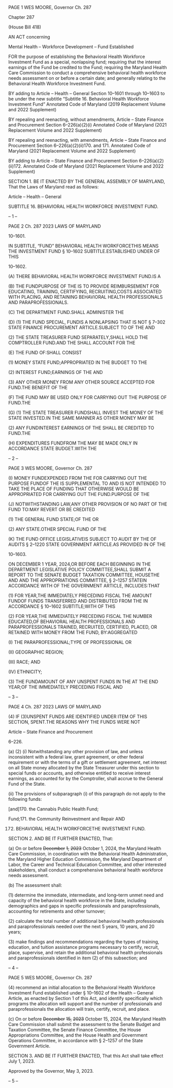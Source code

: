 PAGE 1
WES MOORE, Governor Ch. 287

Chapter 287

(House Bill 418)

AN ACT concerning

Mental Health – Workforce Development – Fund Established

FOR the purpose of establishing the Behavioral Health Workforce Investment Fund as a
special, nonlapsing fund; requiring that the interest earnings of the Fund be credited
to the Fund; requiring the Maryland Health Care Commission to conduct a
comprehensive behavioral health workforce needs assessment on or before a certain
date; and generally relating to the Behavioral Health Workforce Investment Fund.

BY adding to
Article – Health – General
Section 10–1601 through 10–1603 to be under the new subtitle “Subtitle 16.
Behavioral Health Workforce Investment Fund”
Annotated Code of Maryland
(2019 Replacement Volume and 2022 Supplement)

BY repealing and reenacting, without amendments,
Article – State Finance and Procurement
Section 6–226(a)(2)(i)
Annotated Code of Maryland
(2021 Replacement Volume and 2022 Supplement)

BY repealing and reenacting, with amendments,
Article – State Finance and Procurement
Section 6–226(a)(2)(ii)170. and 171.
Annotated Code of Maryland
(2021 Replacement Volume and 2022 Supplement)

BY adding to
Article – State Finance and Procurement
Section 6–226(a)(2)(ii)172.
Annotated Code of Maryland
(2021 Replacement Volume and 2022 Supplement)

SECTION 1. BE IT ENACTED BY THE GENERAL ASSEMBLY OF MARYLAND,
That the Laws of Maryland read as follows:

Article – Health – General

SUBTITLE 16. BEHAVIORAL HEALTH WORKFORCE INVESTMENT FUND.

– 1 –

PAGE 2
Ch. 287 2023 LAWS OF MARYLAND

10–1601.

IN SUBTITLE, “FUND” BEHAVIORAL HEALTH WORKFORCETHIS MEANS THE
INVESTMENT FUND § 10–1602 SUBTITLE.ESTABLISHED UNDER OF THIS

10–1602.

(A) THERE BEHAVIORAL HEALTH WORKFORCE INVESTMENT FUND.IS A

(B) THE FUNDPURPOSE OF THE IS TO PROVIDE REIMBURSEMENT FOR
EDUCATING, TRAINING, CERTIFYING, RECRUITING,COSTS ASSOCIATED WITH
PLACING, AND RETAINING BEHAVIORAL HEALTH PROFESSIONALS AND
PARAPROFESSIONALS.

(C) THE DEPARTMENT FUND.SHALL ADMINISTER THE

(D) (1) THE FUND SPECIAL, FUNDIS A NONLAPSING THAT IS NOT
§ 7–302 STATE FINANCE PROCUREMENT ARTICLE.SUBJECT TO OF THE AND

(2) THE STATE TREASURER FUND SEPARATELY,SHALL HOLD THE
COMPTROLLER FUND.AND THE SHALL ACCOUNT FOR THE

(E) THE FUND OF:SHALL CONSIST

(1) MONEY STATE FUND;APPROPRIATED IN THE BUDGET TO THE

(2) INTEREST FUND;EARNINGS OF THE AND

(3) ANY OTHER MONEY FROM ANY OTHER SOURCE ACCEPTED FOR
FUND.THE BENEFIT OF THE

(F) THE FUND MAY BE USED ONLY FOR CARRYING OUT THE PURPOSE OF
FUND.THE

(G) (1) THE STATE TREASURER FUNDSHALL INVEST THE MONEY OF THE
STATE INVESTED.IN THE SAME MANNER AS OTHER MONEY MAY BE

(2) ANY FUNDINTEREST EARNINGS OF THE SHALL BE CREDITED TO
FUND.THE

(H) EXPENDITURES FUNDFROM THE MAY BE MADE ONLY IN ACCORDANCE
STATE BUDGET.WITH THE

– 2 –

PAGE 3
WES MOORE, Governor Ch. 287

(I) MONEY FUNDEXPENDED FROM THE FOR CARRYING OUT THE PURPOSE
FUNDOF THE IS SUPPLEMENTAL TO AND IS NOT INTENDED TO TAKE THE PLACE OF
FUNDING THAT OTHERWISE WOULD BE APPROPRIATED FOR CARRYING OUT THE
FUND.PURPOSE OF THE

(J) NOTWITHSTANDING LAW,ANY OTHER PROVISION OF NO PART OF THE
FUND TO:MAY REVERT OR BE CREDITED

(1) THE GENERAL FUND STATE;OF THE OR

(2) ANY STATE.OTHER SPECIAL FUND OF THE

(K) THE FUND OFFICE LEGISLATIVEIS SUBJECT TO AUDIT BY THE OF
AUDITS § 2–1220 STATE GOVERNMENT ARTICLE.AS PROVIDED IN OF THE

10–1603.

ON DECEMBER 1 YEAR, 2024,OR BEFORE EACH BEGINNING IN THE
DEPARTMENT LEGISLATIVE POLICY COMMITTEE,SHALL SUBMIT A REPORT TO THE
SENATE BUDGET TAXATION COMMITTEE, HOUSETHE AND AND THE
APPROPRIATIONS COMMITTEE, § 2–1257 STATEIN ACCORDANCE WITH OF THE
GOVERNMENT ARTICLE, INCLUDES:THAT

(1) FOR YEAR,THE IMMEDIATELY PRECEDING FISCAL THE AMOUNT
FUNDOF FUNDS TRANSFERRED AND DISTRIBUTED FROM THE IN ACCORDANCE
§ 10–1602 SUBTITLE;WITH OF THIS

(2) FOR YEAR,THE IMMEDIATELY PRECEDING FISCAL THE NUMBER
EDUCATED,OF BEHAVIORAL HEALTH PROFESSIONALS AND PARAPROFESSIONALS
TRAINED, RECRUITED, CERTIFIED, PLACED, OR RETAINED WITH MONEY FROM THE
FUND, BY:AGGREGATED

(I) THE PARAPROFESSIONAL;TYPE OF PROFESSIONAL OR

(II) GEOGRAPHIC REGION;

(III) RACE; AND

(IV) ETHNICITY;

(3) THE FUNDAMOUNT OF ANY UNSPENT FUNDS IN THE AT THE END
YEAR;OF THE IMMEDIATELY PRECEDING FISCAL AND

– 3 –

PAGE 4
Ch. 287 2023 LAWS OF MARYLAND

(4) IF (3)UNSPENT FUNDS ARE IDENTIFIED UNDER ITEM OF THIS
SECTION, SPENT.THE REASONS WHY THE FUNDS WERE NOT

Article – State Finance and Procurement

6–226.

(a) (2) (i) Notwithstanding any other provision of law, and unless
inconsistent with a federal law, grant agreement, or other federal requirement or with the
terms of a gift or settlement agreement, net interest on all State money allocated by the
State Treasurer under this section to special funds or accounts, and otherwise entitled to
receive interest earnings, as accounted for by the Comptroller, shall accrue to the General
Fund of the State.

(ii) The provisions of subparagraph (i) of this paragraph do not apply
to the following funds:

[and]170. the Cannabis Public Health Fund;

Fund;171. the Community Reinvestment and Repair AND

172. BEHAVIORAL HEALTH WORKFORCETHE
INVESTMENT FUND.

SECTION 2. AND BE IT FURTHER ENACTED, That:

(a) On or before ~~December~~ ~~1,~~ ~~2023~~ October 1, 2024, the Maryland Health Care
Commission, in coordination with the Behavioral Health Administration, the Maryland
Higher Education Commission, the Maryland Department of Labor, the Career and
Technical Education Committee, and other interested stakeholders, shall conduct a
comprehensive behavioral health workforce needs assessment.

(b) The assessment shall:

(1) determine the immediate, intermediate, and long–term unmet need
and capacity of the behavioral health workforce in the State, including demographics and
gaps in specific professionals and paraprofessionals, accounting for retirements and other
turnover;

(2) calculate the total number of additional behavioral health professionals
and paraprofessionals needed over the next 5 years, 10 years, and 20 years;

(3) make findings and recommendations regarding the types of training,
education, and tuition assistance programs necessary to certify, recruit, place, supervise,
and retain the additional behavioral health professionals and paraprofessionals identified
in item (2) of this subsection; and

– 4 –

PAGE 5
WES MOORE, Governor Ch. 287

(4) recommend an initial allocation to the Behavioral Health Workforce
Investment Fund established under § 10–1602 of the Health – General Article, as enacted
by Section 1 of this Act, and identify specifically which programs the allocation will support
and the number of professionals and paraprofessionals the allocation will train, certify,
recruit, and place.

(c) On or before ~~December~~ ~~15,~~ ~~2023~~ October 15, 2024, the Maryland Health Care
Commission shall submit the assessment to the Senate Budget and Taxation Committee,
the Senate Finance Committee, the House Appropriations Committee, and the House
Health and Government Operations Committee, in accordance with § 2–1257 of the State
Government Article.

SECTION 3. AND BE IT FURTHER ENACTED, That this Act shall take effect July
1, 2023.

Approved by the Governor, May 3, 2023.

– 5 –